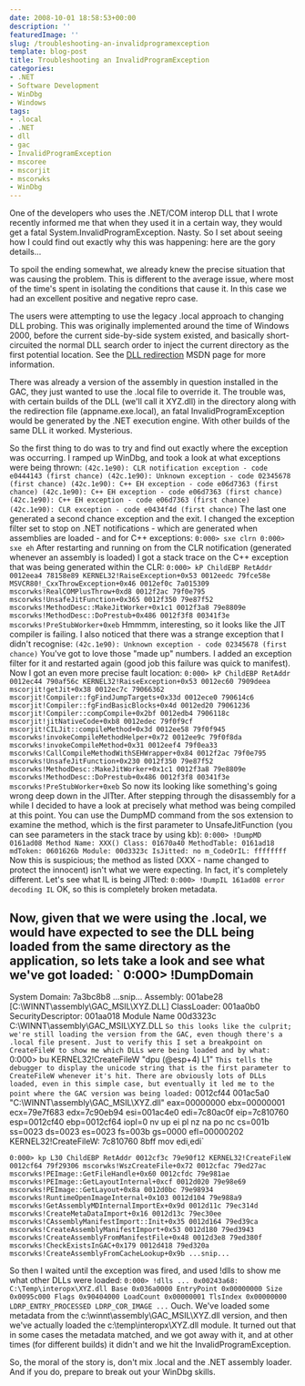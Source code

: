```yaml
---
date: 2008-10-01 18:58:53+00:00
description: ''
featuredImage: ''
slug: /troubleshooting-an-invalidprogramexception
template: blog-post
title: Troubleshooting an InvalidProgramException
categories:
- .NET
- Software Development
- WinDbg
- Windows
tags:
- .local
- .NET
- dll
- gac
- InvalidProgramException
- mscoree
- mscorjit
- mscorwks
- WinDbg
---
```


One of the developers who uses the .NET/COM interop DLL that I wrote recently informed me that when they used it in a certain way, they would get a fatal System.InvalidProgramException. Nasty. So I set about seeing how I could find out exactly why this was happening: here are the gory details...

To spoil the ending somewhat, we already knew the precise situation that was causing the problem. This is different to the average issue, where most of the time's spent in isolating the conditions that cause it. In this case we had an excellent positive and negative repro case.

The users were attempting to use the legacy .local approach to changing DLL probing. This was originally implemented around the time of Windows 2000, before the current side-by-side system existed, and basically short-circuited the normal DLL search order to inject the current directory as the first potential location. See the [DLL redirection](http://msdn.microsoft.com/en-us/library/ms682600%28VS.85%29.aspx) MSDN page for more information.

There was already a version of the assembly in question installed in the GAC, they just wanted to use the .local file to override it. The trouble was, with certain builds of the DLL (we'll call it XYZ.dll) in the directory along with the redirection file (appname.exe.local), an fatal InvalidProgramException would be generated by the .NET execution engine. With other builds of the same DLL it worked. Mysterious.

So the first thing to do was to try and find out exactly where the exception was occurring. I ramped up WinDbg, and took a look at what exceptions were being thrown:
`
(42c.1e90): CLR notification exception - code e0444143 (first chance)
(42c.1e90): Unknown exception - code 02345678 (first chance)
(42c.1e90): C++ EH exception - code e06d7363 (first chance)
(42c.1e90): C++ EH exception - code e06d7363 (first chance)
(42c.1e90): C++ EH exception - code e06d7363 (first chance)
(42c.1e90): CLR exception - code e0434f4d (first chance)
`
The last one generated a second chance exception and the exit. I changed the exception filter set to stop on .NET notifications - which are generated when assemblies are loaded - and for C++ exceptions:
`
0:000> sxe clrn
0:000> sxe eh
`
After restarting and running on from the CLR notification (generated whenever an assembly is loaded) I got a stack trace on the C++ exception that was being generated within the CLR:
`
0:000> kP
ChildEBP RetAddr
0012eea4 78158e89 KERNEL32!RaiseException+0x53
0012eedc 79fce58e MSVCR80!_CxxThrowException+0x46
0012ef0c 7a015309 mscorwks!RealCOMPlusThrow+0xd8
0012f2ac 79f0e795 mscorwks!UnsafeJitFunction+0x365
0012f350 79e87f52 mscorwks!MethodDesc::MakeJitWorker+0x1c1
0012f3a8 79e8809e mscorwks!MethodDesc::DoPrestub+0x486
0012f3f8 00341f3e mscorwks!PreStubWorker+0xeb
`
Hmmmm, interesting, so it looks like the JIT compiler is failing. I also noticed that there was a strange exception that I didn't recognise:
`
(42c.1e90): Unknown exception - code 02345678 (first chance)
`
You've got to love those "made up" numbers. I added an exception filter for it and restarted again (good job this failure was quick to manifest).`
`
Now I got an even more precise fault location:
`
0:000> kP
ChildEBP RetAddr
0012ec44 790af56c KERNEL32!RaiseException+0x53
0012ec60 7909deea mscorjit!getJit+0x38
0012ec7c 79066362 mscorjit!Compiler::fgFindJumpTargets+0x33d
0012ece0 790614c6 mscorjit!Compiler::fgFindBasicBlocks+0x4d
0012ed20 79061236 mscorjit!Compiler::compCompile+0x2bf
0012edb4 7906118c mscorjit!jitNativeCode+0xb8
0012edec 79f0f9cf mscorjit!CILJit::compileMethod+0x3d
0012ee58 79f0f945 mscorwks!invokeCompileMethodHelper+0x72
0012ee9c 79f0f8da mscorwks!invokeCompileMethod+0x31
0012eef4 79f0ea33 mscorwks!CallCompileMethodWithSEHWrapper+0x84
0012f2ac 79f0e795 mscorwks!UnsafeJitFunction+0x230
0012f350 79e87f52 mscorwks!MethodDesc::MakeJitWorker+0x1c1
0012f3a8 79e8809e mscorwks!MethodDesc::DoPrestub+0x486
0012f3f8 00341f3e mscorwks!PreStubWorker+0xeb
`
So now its looking like something's going wrong deep down in the JITter. After stepping through the disassembly for a while I decided to have a look at precisely what method was being compiled at this point. You can use the DumpMD command from the sos extension to examine the method, which is the first parameter to UnsafeJitFunction (you can see parameters in the stack trace by using kb):
`
0:000> !DumpMD 0161ad08
Method Name: XXX()
Class: 01670a40
MethodTable: 0161ad18
mdToken: 0601626b
Module: 00d3323c
IsJitted: no
m_CodeOrIL: ffffffff
`
Now this is suspicious; the method as listed (XXX - name changed to protect the innocent) isn't what we were expecting. In fact, it's completely different. Let's see what IL is being JITted:
`
0:000> !DumpIL 161ad08
error decoding IL
`
OK, so this is completely broken metadata.

Now, given that we were using the .local, we would have expected to see the DLL being loaded from the same directory as the application, so lets take a look and see what we've got loaded:
`
0:000> !DumpDomain
--------------------------------------
System Domain: 7a3bc8b8
...snip...
Assembly: 001abe28 [C:\WINNT\assembly\GAC_MSIL\XYZ.DLL]
ClassLoader: 001aa0b0
SecurityDescriptor: 001aa018
Module Name
00d3323c C:\WINNT\assembly\GAC_MSIL\XYZ.DLL
`
So this looks like the culprit; we're still loading the version from the GAC, even though there's a .local file present. Just to verify this I set a breakpoint on CreateFileW to show me which DLLs were being loaded and by what:
`
0:000> bu KERNEL32!CreateFileW "dpu (@esp+4) L1"
`
This tells the debugger to display the unicode string that is the first parameter to CreateFileW whenever it's hit.
There are obviously lots of DLLs loaded, even in this simple case, but eventually it led me to the point where the GAC version was being loaded:
`
0012cf44 001ac5a0 "C:\WINNT\assembly\GAC_MSIL\XYZ.dll"
eax=00000000 ebx=00000001 ecx=79e7f683 edx=7c90eb94 esi=001ac4e0 edi=7c80ac0f
eip=7c810760 esp=0012cf40 ebp=0012cf64 iopl=0 nv up ei pl nz na po nc
cs=001b ss=0023 ds=0023 es=0023 fs=003b gs=0000 efl=00000202
KERNEL32!CreateFileW:
7c810760 8bff mov edi,edi`

`0:000> kp L30
ChildEBP RetAddr
0012cf3c 79e90f12 KERNEL32!CreateFileW
0012cf64 79f29306 mscorwks!WszCreateFile+0x72
0012cfac 79ed27ac mscorwks!PEImage::GetFileHandle+0x60
0012cfdc 79e981ae mscorwks!PEImage::GetLayoutInternal+0xcf
0012d020 79e98e69 mscorwks!PEImage::GetLayout+0x8a
0012d0bc 79e98934 mscorwks!RuntimeOpenImageInternal+0x103
0012d104 79e988a9 mscorwks!GetAssemblyMDInternalImportEx+0x9d
0012d11c 79ec314d mscorwks!CreateMetaDataImport+0x16
0012d13c 79ec30ee mscorwks!CAssemblyManifestImport::Init+0x35
0012d164 79ed39ca mscorwks!CreateAssemblyManifestImport+0x53
0012d180 79ed3943 mscorwks!CreateAssemblyFromManifestFile+0x48
0012d3e8 79ed380f mscorwks!CheckExistsInGAC+0x179
0012d418 79ed320a mscorwks!CreateAssemblyFromCacheLookup+0x9b
...snip...`

So then I waited until the exception was fired, and used !dlls to show me what other DLLs were loaded:
`
0:000> !dlls
...
0x00243a68: C:\Temp\interopx\XYZ.dll
Base 0x036a0000 EntryPoint 0x00000000 Size 0x0095c000
Flags 0x90404000 LoadCount 0x00000001 TlsIndex 0x00000000
LDRP_ENTRY_PROCESSED
LDRP_COR_IMAGE
...
`
Ouch. We've loaded some metadata from the c:\winnt\assembly\GAC_MSIL\XYZ.dll version, and then we've actually loaded the c:\temp\interopx\XYZ.dll module. It turned out that in some cases the metadata matched, and we got away with it, and at other times (for different builds) it didn't and we hit the InvalidProgramException.

So, the moral of the story is, don't mix .local and the .NET assembly loader. And if you do, prepare to break out your WinDbg skills.
